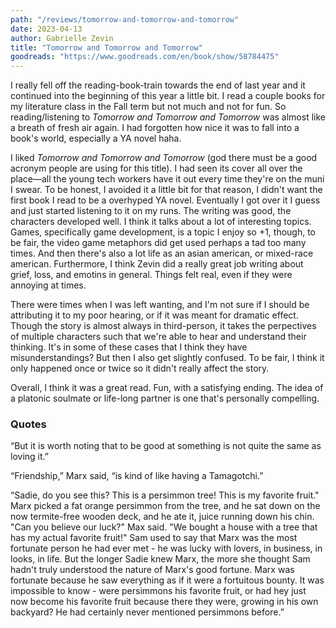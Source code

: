 ```yaml
---
path: "/reviews/tomorrow-and-tomorrow-and-tomorrow"
date: 2023-04-13
author: Gabrielle Zevin
title: "Tomorrow and Tomorrow and Tomorrow"
goodreads: "https://www.goodreads.com/en/book/show/58784475" 
---
```


I really fell off the reading-book-train towards the end of last year and it continued into the beginning of this year a little bit. I read a couple books for my literature class in the Fall term but not much and not for fun. So reading/listening to *Tomorrow and Tomorrow and Tomorrow* was almost like a breath of fresh air again. I had forgotten how nice it was to fall into a book's world, especially a YA novel haha.

I liked *Tomorrow and Tomorrow and Tomorrow* (god there must be a good acronym people are using for this title). I had seen its cover all over the place—all the young tech workers have it out every time they're on the muni I swear. To be honest, I avoided it a little bit for that reason, I didn't want the first book I read to be a overhyped YA novel. Eventually I got over it I guess and just started listening to it on my runs. The writing was good, the characters developed well. I think it talks about a lot of interesting topics. Games, specifically game development, is a topic I enjoy so +1, though, to be fair, the video game metaphors did get used perhaps a tad too many times. And then there's also a lot life as an asian american, or mixed-race american. Furthermore, I think Zevin did a really great job writing about grief, loss, and emotins in general. Things felt real, even if they were annoying at times. 

There were times when I was left wanting, and I'm not sure if I should be attributing it to my poor hearing, or if it was meant for dramatic effect. Though the story is almost always in third-person, it takes the perpectives of multiple characters such that we're able to hear and understand their thinking. It's in some of these cases that I think they have misunderstandings? But then I also get slightly confused. To be fair, I think it only happened once or twice so it didn't really affect the story. 

Overall, I think it was a great read. Fun, with a satisfying ending. The idea of a platonic soulmate or life-long partner is one that's personally compelling. 

### Quotes

“But it is worth noting that to be good at something is not quite the same as loving it.”

“Friendship,” Marx said, “is kind of like having a Tamagotchi.”

“Sadie, do you see this? This is a persimmon tree! This is my favorite fruit." Marx picked a fat orange persimmon from the tree, and he sat down on the now termite-free wooden deck, and he ate it, juice running down his chin. "Can you believe our luck?" Max said. "We bought a house with a tree that has my actual favorite fruit!"
Sam used to say that Marx was the most fortunate person he had ever met - he was lucky with lovers, in business, in looks, in life. But the longer Sadie knew Marx, the more she thought Sam hadn't truly understood the nature of Marx's good fortune. Marx was fortunate because he saw everything as if it were a fortuitous bounty. It was impossible to know - were persimmons his favorite fruit, or had hey just now become his favorite fruit because there they were, growing in his own backyard? He had certainly never mentioned persimmons before.”